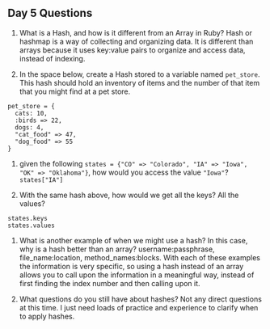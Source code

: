 ## Day 5 Questions

1. What is a Hash, and how is it different from an Array in Ruby?
Hash or hashmap is a way of collecting and organizing data. It is different than arrays because it uses key:value pairs to organize and access data, instead of indexing.

1. In the space below, create a Hash stored to a variable named `pet_store`.  This hash should hold an inventory of items and the number of that item that you might find at a pet store.
```
pet_store = {
  cats: 10,
  :birds => 22,
  dogs: 4,
  "cat_food" => 47,
  "dog_food" => 55
}
```

1. given the following `states = {"CO" => "Colorado", "IA" => "Iowa", "OK" => "Oklahoma"}`, how would you access the value `"Iowa"`?
`states["IA"]`

1. With the same hash above, how would we get all the keys?  All the values?
```
states.keys
states.values
```

1. What is another example of when we might use a hash?  In this case, why is a hash better than an array?
username:passphrase, file_name:location, method_names:blocks. With each of these examples the information is very specific, so using a hash instead of an array allows you to call upon the information in a meaningful way, instead of first finding the index number and then calling upon it.


1. What questions do you still have about hashes?
Not any direct questions at this time. I just need loads of practice and experience to clarify when to apply hashes.
